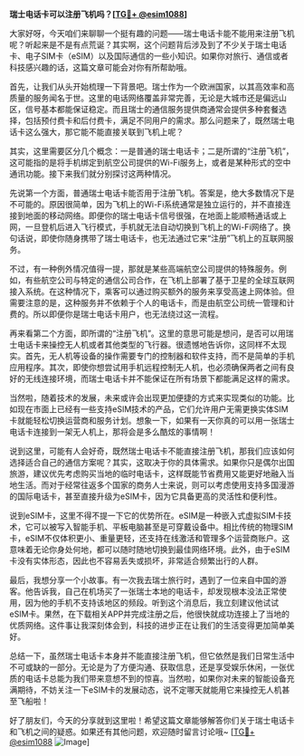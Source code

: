 **瑞士电话卡可以注册飞机吗？[[TG💪+ @esim1088](https://t.me/s/esim1088)]**

大家好呀，今天咱们来聊聊一个挺有趣的问题——瑞士电话卡能不能用来注册飞机呢？听起来是不是有点荒诞？其实啊，这个问题背后涉及到了不少关于瑞士电话卡、电子SIM卡（eSIM）以及国际通信的一些小知识。如果你对旅行、通信或者科技感兴趣的话，这篇文章可能会对你有所帮助哦。

首先，让我们从头开始梳理一下背景吧。瑞士作为一个欧洲国家，以其高效率和高质量的服务闻名于世。这里的电话网络覆盖非常完善，无论是大城市还是偏远山区，信号基本都能保证稳定。而且瑞士的通信服务提供商通常会提供多种套餐选择，包括预付费卡和后付费卡，满足不同用户的需求。那么问题来了，既然瑞士电话卡这么强大，那它能不能直接关联到飞机上呢？

其实，这里需要区分几个概念：一是普通的瑞士电话卡；二是所谓的“注册飞机”，这可能指的是将手机绑定到航空公司提供的Wi-Fi服务上，或者是某种形式的空中通讯功能。接下来我们就分别探讨这两种情况。

先说第一个方面，普通瑞士电话卡能否用于注册飞机。答案是，绝大多数情况下是不可能的。原因很简单，因为飞机上的Wi-Fi系统通常是独立运行的，并不直接连接到地面的移动网络。即便你的瑞士电话卡信号很强，在地面上能顺畅通话或上网，一旦登机后进入飞行模式，手机就无法自动切换到飞机上的Wi-Fi网络了。换句话说，即使你随身携带了瑞士电话卡，也无法通过它来“注册”飞机上的互联网服务。

不过，有一种例外情况值得一提，那就是某些高端航空公司提供的特殊服务。例如，有些航空公司与特定的通信公司合作，在飞机上部署了基于卫星的全球互联网接入系统。在这种情况下，乘客可以通过购买额外的服务来享受高速上网体验。但需要注意的是，这种服务并不依赖于个人的电话卡，而是由航空公司统一管理和计费的。所以即便你是瑞士电话卡用户，也无法绕过这一流程。

再来看第二个方面，即所谓的“注册飞机”。这里的意思可能是想问，是否可以用瑞士电话卡来操控无人机或者其他类型的飞行器。很遗憾地告诉你，这同样不太现实。首先，无人机等设备的操作需要专门的控制器和软件支持，而不是简单的手机应用程序。其次，即使你想尝试用手机远程控制无人机，也必须确保两者之间有良好的无线连接环境，而瑞士电话卡并不能保证在所有场景下都能满足这样的需求。

当然啦，随着技术的发展，未来或许会出现更加便捷的方式来实现类似的功能。比如现在市面上已经有一些支持eSIM技术的产品，它们允许用户无需更换实体SIM卡就能轻松切换运营商和服务计划。想象一下，如果有一天你真的可以用一张瑞士电话卡连接到一架无人机上，那将会是多么酷炫的事情啊！

说到这里，可能有人会好奇，既然瑞士电话卡不能直接注册飞机，那我们应该如何选择适合自己的通信方案呢？其实，这取决于你的具体需求。如果你只是偶尔出国旅游，建议优先考虑购买当地的临时电话卡，这样既能节省费用又能更好地融入当地生活。而对于经常往返多个国家的商务人士来说，则可以考虑使用支持多国漫游的国际电话卡，甚至直接升级为eSIM卡，因为它具备更高的灵活性和便利性。

说到eSIM卡，这里不得不提一下它的优势所在。eSIM是一种嵌入式虚拟SIM卡技术，它可以被写入智能手机、平板电脑甚至是可穿戴设备中。相比传统的物理SIM卡，eSIM不仅体积更小、重量更轻，还支持在线激活和管理多个运营商账户。这意味着无论你身处何地，都可以随时随地切换到最佳网络环境。此外，由于eSIM卡没有实体形态，因此也不容易丢失或损坏，非常适合频繁出行的人群。

最后，我想分享一个小故事。有一次我去瑞士旅行时，遇到了一位来自中国的游客。他告诉我，自己在机场买了一张瑞士本地的电话卡，却发现根本没法正常使用，因为他的手机不支持该地区的频段。听到这个消息后，我立刻建议他试试eSIM卡。果然，在下载相关APP并完成注册之后，他很快就成功连接上了当地的优质网络。这件事让我深刻体会到，科技的进步正在让我们的生活变得更加简单美好。

总结一下，虽然瑞士电话卡本身并不能直接注册飞机，但它依然是我们日常生活中不可或缺的一部分。无论是为了方便沟通、获取信息，还是享受娱乐休闲，一张优质的电话卡总能为我们带来意想不到的惊喜。当然啦，如果你对未来的智能设备充满期待，不妨关注一下eSIM卡的发展动态，说不定哪天就能用它来操控无人机甚至飞船啦！

好了朋友们，今天的分享就到这里啦！希望这篇文章能够解答你们关于瑞士电话卡和飞机之间的疑惑。如果还有其他问题，欢迎随时留言讨论哦~ [[TG💪+ @esim1088](https://t.me/s/esim1088) ![Image](https://i.postimg.cc/4NQfJmqS/Snipaste-2025-05-13-00-14-12.png)]